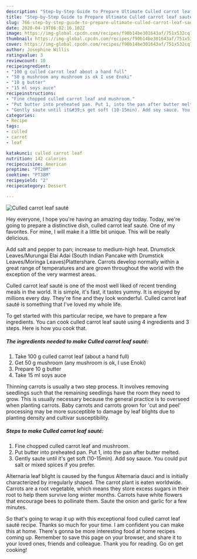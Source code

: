 ```yaml
---
description: "Step-by-Step Guide to Prepare Ultimate Culled carrot leaf sauté"
title: "Step-by-Step Guide to Prepare Ultimate Culled carrot leaf sauté"
slug: 766-step-by-step-guide-to-prepare-ultimate-culled-carrot-leaf-saute
date: 2020-04-19T06:02:16.102Z
image: https://img-global.cpcdn.com/recipes/f90b14be301643af/751x532cq70/culled-carrot-leaf-saute-recipe-main-photo.jpg
thumbnail: https://img-global.cpcdn.com/recipes/f90b14be301643af/751x532cq70/culled-carrot-leaf-saute-recipe-main-photo.jpg
cover: https://img-global.cpcdn.com/recipes/f90b14be301643af/751x532cq70/culled-carrot-leaf-saute-recipe-main-photo.jpg
author: Josephine Willis
ratingvalue: 3
reviewcount: 10
recipeingredient:
- "100 g culled carrot leaf about a hand full"
- "50 g mushroom any mushroom is ok I use Enoki"
- "10 g butter"
- "15 ml soys auce"
recipeinstructions:
- "Fine chopped culled carrot leaf and mushroom."
- "Put butter into preheated pan. Put 1, into the pan after butter melted."
- "Gently saute until it&#39;s get soft (10-15min). Add soy sauce. You could put salt or mixed spices if you prefer."
categories:
- Recipe
tags:
- culled
- carrot
- leaf

katakunci: culled carrot leaf 
nutrition: 142 calories
recipecuisine: American
preptime: "PT20M"
cooktime: "PT38M"
recipeyield: "2"
recipecategory: Dessert

---
```



![Culled carrot leaf sauté](https://img-global.cpcdn.com/recipes/f90b14be301643af/751x532cq70/culled-carrot-leaf-saute-recipe-main-photo.jpg)

Hey everyone, I hope you're having an amazing day today. Today, we're going to prepare a distinctive dish, culled carrot leaf sauté. One of my favorites. For mine, I will make it a little bit unique. This will be really delicious.

Add salt and pepper to pan; increase to medium-high heat. Drumstick Leaves/Murungai Elai Adai (South Indian Pancake with Drumstick Leaves/Moringa Leaves)Plattershare. Carrots develop normally within a great range of temperatures and are grown throughout the world with the exception of the very warmest areas.

Culled carrot leaf sauté is one of the most well liked of recent trending meals in the world. It is simple, it's fast, it tastes yummy. It is enjoyed by millions every day. They're fine and they look wonderful. Culled carrot leaf sauté is something that I've loved my whole life.


To get started with this particular recipe, we have to prepare a few ingredients. You can cook culled carrot leaf sauté using 4 ingredients and 3 steps. Here is how you cook that.

<!--inarticleads1-->

##### The ingredients needed to make Culled carrot leaf sauté:

1. Take 100 g culled carrot leaf (about a hand full)
1. Get 50 g mushroom (any mushroom is ok, I use Enoki)
1. Prepare 10 g butter
1. Take 15 ml soys auce


Thinning carrots is usually a two step process. It involves removing seedlings such that the remaining seedlings have the room they need to grow. This is usually necessary because the general practice is to overseed when planting carrots. Baby carrots and carrots grown for &#39;cut and peel&#39; processing may be more susceptible to damage by leaf blights due to planting density and cultivar susceptibility. 

<!--inarticleads2-->

##### Steps to make Culled carrot leaf sauté:

1. Fine chopped culled carrot leaf and mushroom.
1. Put butter into preheated pan. Put 1, into the pan after butter melted.
1. Gently saute until it&#39;s get soft (10-15min). Add soy sauce. You could put salt or mixed spices if you prefer.


Alternaria leaf blight is caused by the fungus Alternaria dauci and is initially characterized by irregularly shaped. The carrot plant is eaten worldwide. Carrots are a root vegetable, which means they store excess sugars in their root to help them survive long winter months. Carrots have white flowers that encourage bees to pollinate them. Saute the onion and garlic for a few minutes. 

So that's going to wrap it up with this exceptional food culled carrot leaf sauté recipe. Thanks so much for your time. I am confident you can make this at home. There's gonna be more interesting food at home recipes coming up. Remember to save this page on your browser, and share it to your loved ones, friends and colleague. Thank you for reading. Go on get cooking!

